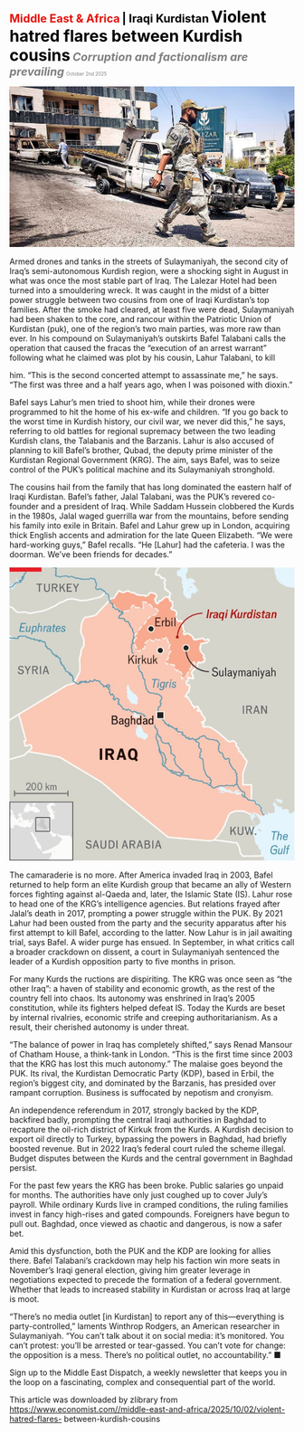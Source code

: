 <span style="color:#E3120B; font-size:14.9pt; font-weight:bold;">Middle East & Africa</span> <span style="color:#000000; font-size:14.9pt; font-weight:bold;">| Iraqi Kurdistan</span>
<span style="color:#000000; font-size:21.0pt; font-weight:bold;">Violent hatred flares between Kurdish cousins</span>
<span style="color:#808080; font-size:14.9pt; font-weight:bold; font-style:italic;">Corruption and factionalism are prevailing</span>
<span style="color:#808080; font-size:6.2pt;">October 2nd 2025</span>

![](../images/032_Violent_hatred_flares_between_Kurdish_cousins/p0132_img01.jpeg)

Armed drones and tanks in the streets of Sulaymaniyah, the second city of Iraq’s semi-autonomous Kurdish region, were a shocking sight in August in what was once the most stable part of Iraq. The Lalezar Hotel had been turned into a smouldering wreck. It was caught in the midst of a bitter power struggle between two cousins from one of Iraqi Kurdistan’s top families. After the smoke had cleared, at least five were dead, Sulaymaniyah had been shaken to the core, and rancour within the Patriotic Union of Kurdistan (puk), one of the region’s two main parties, was more raw than ever. In his compound on Sulaymaniyah’s outskirts Bafel Talabani calls the operation that caused the fracas the “execution of an arrest warrant” following what he claimed was plot by his cousin, Lahur Talabani, to kill

him. “This is the second concerted attempt to assassinate me,” he says. “The first was three and a half years ago, when I was poisoned with dioxin.”

Bafel says Lahur’s men tried to shoot him, while their drones were programmed to hit the home of his ex-wife and children. “If you go back to the worst time in Kurdish history, our civil war, we never did this,” he says, referring to old battles for regional supremacy between the two leading Kurdish clans, the Talabanis and the Barzanis. Lahur is also accused of planning to kill Bafel’s brother, Qubad, the deputy prime minister of the Kurdistan Regional Government (KRG). The aim, says Bafel, was to seize control of the PUK’s political machine and its Sulaymaniyah stronghold.

The cousins hail from the family that has long dominated the eastern half of Iraqi Kurdistan. Bafel’s father, Jalal Talabani, was the PUK’s revered co- founder and a president of Iraq. While Saddam Hussein clobbered the Kurds in the 1980s, Jalal waged guerrilla war from the mountains, before sending his family into exile in Britain. Bafel and Lahur grew up in London, acquiring thick English accents and admiration for the late Queen Elizabeth. “We were hard-working guys,” Bafel recalls. “He [Lahur] had the cafeteria. I was the doorman. We’ve been friends for decades.”

![](../images/032_Violent_hatred_flares_between_Kurdish_cousins/p0133_img01.jpeg)

The camaraderie is no more. After America invaded Iraq in 2003, Bafel returned to help form an elite Kurdish group that became an ally of Western forces fighting against al-Qaeda and, later, the Islamic State (IS). Lahur rose to head one of the KRG’s intelligence agencies. But relations frayed after Jalal’s death in 2017, prompting a power struggle within the PUK. By 2021 Lahur had been ousted from the party and the security apparatus after his first attempt to kill Bafel, according to the latter. Now Lahur is in jail awaiting trial, says Bafel. A wider purge has ensued. In September, in what critics call a broader crackdown on dissent, a court in Sulaymaniyah sentenced the leader of a Kurdish opposition party to five months in prison.

For many Kurds the ructions are dispiriting. The KRG was once seen as “the other Iraq”: a haven of stability and economic growth, as the rest of the country fell into chaos. Its autonomy was enshrined in Iraq’s 2005 constitution, while its fighters helped defeat IS. Today the Kurds are beset by internal rivalries, economic strife and creeping authoritarianism. As a result, their cherished autonomy is under threat.

“The balance of power in Iraq has completely shifted,” says Renad Mansour of Chatham House, a think-tank in London. “This is the first time since 2003 that the KRG has lost this much autonomy.” The malaise goes beyond the PUK. Its rival, the Kurdistan Democratic Party (KDP), based in Erbil, the region’s biggest city, and dominated by the Barzanis, has presided over rampant corruption. Business is suffocated by nepotism and cronyism.

An independence referendum in 2017, strongly backed by the KDP, backfired badly, prompting the central Iraqi authorities in Baghdad to recapture the oil-rich district of Kirkuk from the Kurds. A Kurdish decision to export oil directly to Turkey, bypassing the powers in Baghdad, had briefly boosted revenue. But in 2022 Iraq’s federal court ruled the scheme illegal. Budget disputes between the Kurds and the central government in Baghdad persist.

For the past few years the KRG has been broke. Public salaries go unpaid for months. The authorities have only just coughed up to cover July’s payroll. While ordinary Kurds live in cramped conditions, the ruling families invest in fancy high-rises and gated compounds. Foreigners have begun to pull out. Baghdad, once viewed as chaotic and dangerous, is now a safer bet.

Amid this dysfunction, both the PUK and the KDP are looking for allies there. Bafel Talabani’s crackdown may help his faction win more seats in November’s Iraqi general election, giving him greater leverage in negotiations expected to precede the formation of a federal government. Whether that leads to increased stability in Kurdistan or across Iraq at large is moot.

“There’s no media outlet [in Kurdistan] to report any of this—everything is party-controlled,” laments Winthrop Rodgers, an American researcher in Sulaymaniyah. “You can’t talk about it on social media: it’s monitored. You can’t protest: you’ll be arrested or tear-gassed. You can’t vote for change: the opposition is a mess. There’s no political outlet, no accountability.” ■

Sign up to the Middle East Dispatch, a weekly newsletter that keeps you in the loop on a fascinating, complex and consequential part of the world.

This article was downloaded by zlibrary from https://www.economist.com//middle-east-and-africa/2025/10/02/violent-hatred-flares- between-kurdish-cousins